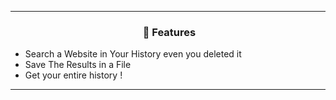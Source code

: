 -----

### <p align="center"> &nbsp;🎁 Features</p>

* Search a Website in Your History even you deleted it
* Save The Results in a File
* Get your entire history !

-----
